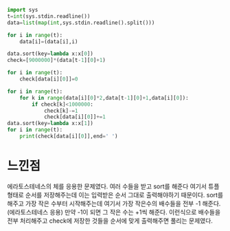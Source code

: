 ```py
import sys
t=int(sys.stdin.readline())
data=list(map(int,sys.stdin.readline().split()))

for i in range(t):
    data[i]=(data[i],i)

data.sort(key=lambda x:x[0])
check=[9000000]*(data[t-1][0]+1)

for i in range(t):
    check[data[i][0]]=0

for i in range(t):
    for k in range(data[i][0]*2,data[t-1][0]+1,data[i][0]):
        if check[k]<1000000:
            check[k]-=1
            check[data[i][0]]+=1
data.sort(key=lambda x:x[1])
for i in range(t):
    print(check[data[i][0]],end=' ')
```
<h1>느낀점</h1>
에라토스테네스의 체를 응용한 문제였다.
여러 수들을 받고 sort를 해준다 여기서 튜플형태로 순서를 저장해주는데 이는 입력받은 순서 그대로 출력해야하기 때문이다.
sort를 해주고 가장 작은 수부터 시작해주는데 여기서 가장 작은수의 배수들을 전부 -1 해준다. (에라토스테네스 응용)
만약 -1이 되면 그 작은 수는 +1씩 해준다.
이런식으로 배수들을 전부 처리해주고 check에 저장한 것들을 순서에 맞게 출력해주면 풀리는 문제였다.

